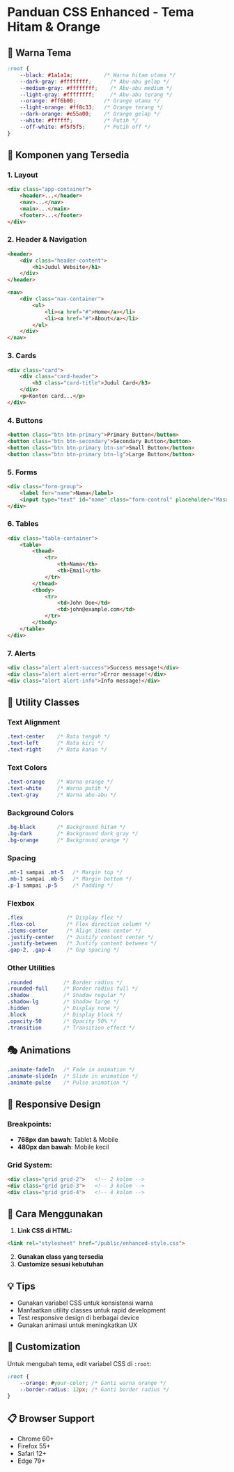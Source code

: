 # Panduan CSS Enhanced - Tema Hitam & Orange

## 🎨 Warna Tema
```css
:root {
    --black: #1a1a1a;          /* Warna hitam utama */
    --dark-gray: #ffffffff;      /* Abu-abu gelap */
    --medium-gray: #ffffffff;    /* Abu-abu medium */
    --light-gray: #ffffffff;     /* Abu-abu terang */
    --orange: #ff6b00;         /* Orange utama */
    --light-orange: #ff8c33;   /* Orange terang */
    --dark-orange: #e55a00;    /* Orange gelap */
    --white: #ffffff;          /* Putih */
    --off-white: #f5f5f5;      /* Putih off */
}
```

## 🧩 Komponen yang Tersedia

### 1. Layout
```html
<div class="app-container">
    <header>...</header>
    <nav>...</nav>
    <main>...</main>
    <footer>...</footer>
</div>
```

### 2. Header & Navigation
```html
<header>
    <div class="header-content">
        <h1>Judul Website</h1>
    </div>
</header>

<nav>
    <div class="nav-container">
        <ul>
            <li><a href="#">Home</a></li>
            <li><a href="#">About</a></li>
        </ul>
    </div>
</nav>
```

### 3. Cards
```html
<div class="card">
    <div class="card-header">
        <h3 class="card-title">Judul Card</h3>
    </div>
    <p>Konten card...</p>
</div>
```

### 4. Buttons
```html
<button class="btn btn-primary">Primary Button</button>
<button class="btn btn-secondary">Secondary Button</button>
<button class="btn btn-primary btn-sm">Small Button</button>
<button class="btn btn-primary btn-lg">Large Button</button>
```

### 5. Forms
```html
<div class="form-group">
    <label for="name">Nama</label>
    <input type="text" id="name" class="form-control" placeholder="Masukkan nama">
</div>
```

### 6. Tables
```html
<div class="table-container">
    <table>
        <thead>
            <tr>
                <th>Nama</th>
                <th>Email</th>
            </tr>
        </thead>
        <tbody>
            <tr>
                <td>John Doe</td>
                <td>john@example.com</td>
            </tr>
        </tbody>
    </table>
</div>
```

### 7. Alerts
```html
<div class="alert alert-success">Success message!</div>
<div class="alert alert-error">Error message!</div>
<div class="alert alert-info">Info message!</div>
```

## 🎯 Utility Classes

### Text Alignment
```css
.text-center    /* Rata tengah */
.text-left      /* Rata kiri */
.text-right     /* Rata kanan */
```

### Text Colors
```css
.text-orange    /* Warna orange */
.text-white     /* Warna putih */
.text-gray      /* Warna abu-abu */
```

### Background Colors
```css
.bg-black       /* Background hitam */
.bg-dark        /* Background dark gray */
.bg-orange      /* Background orange */
```

### Spacing
```css
.mt-1 sampai .mt-5   /* Margin top */
.mb-1 sampai .mb-5   /* Margin bottom */
.p-1 sampai .p-5     /* Padding */
```

### Flexbox
```css
.flex              /* Display flex */
.flex-col          /* Flex direction column */
.items-center      /* Align items center */
.justify-center    /* Justify content center */
.justify-between   /* Justify content between */
.gap-2, .gap-4     /* Gap spacing */
```

### Other Utilities
```css
.rounded          /* Border radius */
.rounded-full     /* Border radius full */
.shadow           /* Shadow regular */
.shadow-lg        /* Shadow large */
.hidden           /* Display none */
.block            /* Display block */
.opacity-50       /* Opacity 50% */
.transition       /* Transition effect */
```

## 🎭 Animations
```css
.animate-fadeIn   /* Fade in animation */
.animate-slideIn  /* Slide in animation */
.animate-pulse    /* Pulse animation */
```

## 📱 Responsive Design

### Breakpoints:
- **768px dan bawah**: Tablet & Mobile
- **480px dan bawah**: Mobile kecil

### Grid System:
```html
<div class="grid grid-2">   <!-- 2 kolom -->
<div class="grid grid-3">   <!-- 3 kolom -->
<div class="grid grid-4">   <!-- 4 kolom -->
```

## 🚀 Cara Menggunakan

1. **Link CSS di HTML:**
```html
<link rel="stylesheet" href="/public/enhanced-style.css">
```

2. **Gunakan class yang tersedia**
3. **Customize sesuai kebutuhan**

## 💡 Tips

- Gunakan variabel CSS untuk konsistensi warna
- Manfaatkan utility classes untuk rapid development
- Test responsive design di berbagai device
- Gunakan animasi untuk meningkatkan UX

## 🔧 Customization

Untuk mengubah tema, edit variabel CSS di `:root`:
```css
:root {
    --orange: #your-color; /* Ganti warna orange */
    --border-radius: 12px; /* Ganti border radius */
}
```

## 📋 Browser Support
- Chrome 60+
- Firefox 55+
- Safari 12+
- Edge 79+
